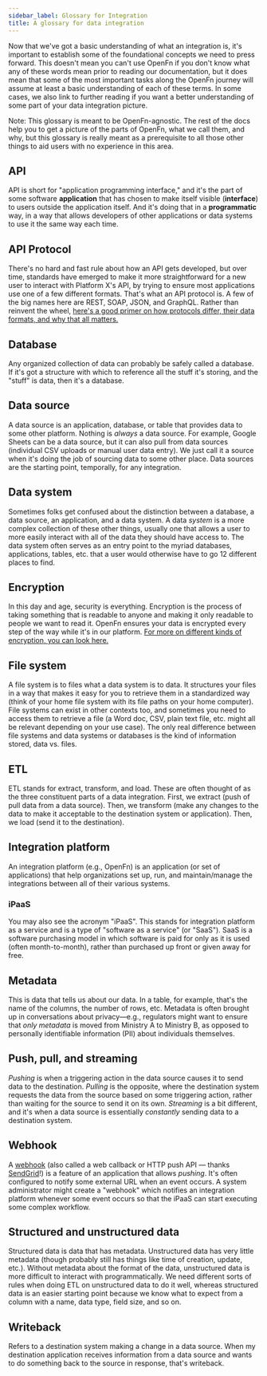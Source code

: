```yaml
---
sidebar_label: Glossary for Integration
title: A glossary for data integration
---
```


Now that we've got a basic understanding of what an integration is, it's
important to establish some of the foundational concepts we need to press
forward. This doesn't mean you can't use OpenFn if you don't know what any of
these words mean prior to reading our documentation, but it does mean that some
of the most important tasks along the OpenFn journey will assume at least a
basic understanding of each of these terms. In
some cases, we also link to further reading if you want a better
understanding of some part of your data integration picture.

Note: This glossary is meant to be OpenFn-agnostic. The rest of the docs help
you to get a picture of the parts of OpenFn, what we call them, and why, but
this glossary is really meant as a prerequisite to all those other things to aid
users with no experience in this area.

## API

API is short for "application programming interface," and it's the part of some
software <b>application</b> that has chosen to make itself visible
(<b>interface</b>) to users outside the application itself. And it's doing that
in a <b>programmatic</b> way, in a way that allows developers of other
applications or data systems to use it the same way each time.

## API Protocol

There's no hard and fast rule about how an API gets developed, but over time,
standards have emerged to make it more straightforward for a new user to
interact with Platform X's API, by trying to ensure most applications use one of
a few different formats. That's what an API protocol is. A few of the big names
here are REST, SOAP, JSON, and GraphQL. Rather than reinvent the wheel,
[here's a good primer on how protocols differ, their data formats, and why that all matters.](https://frontend-digest.com/beginners-guide-to-apis-protocols-and-data-formats-f80cf7f30425])

## Database

Any organized collection of data can probably be safely called a database. If
it's got a structure with which to reference all the stuff it's storing, and the
"stuff" is data, then it's a database.

## Data source

A data source is an application, database, or table that provides data to some
other platform. Nothing is <i>always</i> a data source. For example, Google
Sheets can be a data source, but it can also pull from data sources (individual
CSV uploads or manual user data entry). We just call it a source when it's doing
the job of sourcing data to some other place. Data sources are the starting
point, temporally, for any integration.

## Data system

Sometimes folks get confused about the distinction between a database, a data
source, an application, and a data system. A data <i>system</i> is a more
complex collection of these other things, usually one that allows a user to more
easily interact with all of the data they should have access to. The data system
often serves as an entry point to the myriad databases, applications, tables,
etc. that a user would otherwise have to go 12 different places to find.

## Encryption

In this day and age, security is everything. Encryption is the process of taking
something that is readable to anyone and making it only readable to people we
want to read it. OpenFn ensures your data is encrypted every step of the way
while it's in our platform.
[For more on different kinds of encryption, you can look here.](https://ssd.eff.org/en/node/36)

## File system

A file system is to files what a data system is to data. It structures your
files in a way that makes it easy for you to retrieve them in a standardized way
(think of your home file system with its file paths on your home computer). File
systems can exist in other contexts too, and sometimes you need to access them
to retrieve a file (a Word doc, CSV, plain text file, etc. might all be relevant
depending on your use case). The only real difference between file systems and
data systems or databases is the kind of information stored, data vs. files.

## ETL

ETL stands for extract, transform, and load. These are often thought of as the
three constituent parts of a data integration. First, we extract (push of pull
data from a data source). Then, we transform (make any changes to the data to
make it acceptable to the destination system or application). Then, we load
(send it to the destination).

## Integration platform

An integration platform (e.g., OpenFn) is an application (or set of
applications) that help organizations set up, run, and maintain/manage the
integrations between all of their various systems.

### iPaaS

You may also see the acronym "iPaaS". This stands for integration platform as a
service and is a type of "software as a service" (or "SaaS"). SaaS is a software
purchasing model in which software is paid for only as it is used (often
month-to-month), rather than purchased up front or given away for free.

## Metadata

This is data that tells us about our data. In a table, for example, that's the
name of the columns, the number of rows, etc. Metadata is often brought up in
conversations about privacy—e.g., regulators might want to ensure that _only
metadata_ is moved from Ministry A to Ministry B, as opposed to personally
identifiable information (PII) about individuals themselves.

## Push, pull, and streaming

<i>Pushing</i> is when a triggering action in the data source causes it to send
data to the destination. <i>Pulling</i> is the opposite, where the destination
system requests the data from the source based on some triggering action, rather
than waiting for the source to send it on its own. <i>Streaming</i> is a bit
different, and it's when a data source is essentially <i>constantly</i> sending
data to a destination system.

## Webhook

A [webhook](../source-apps.md#standard-webhook-configuration) (also called a web
callback or HTTP push API — thanks
[SendGrid](https://sendgrid.com/blog/whats-webhook/)!) is a feature of an
application that allows <i>pushing</i>. It's often configured to notify some
external URL when an event occurs. A system administrator might create a
"webhook" which notifies an integration platform whenever some event occurs so
that the iPaaS can start executing some complex workflow.

## Structured and unstructured data

Structured data is data that has metadata. Unstructured data has very little
metadata (though probably still has things like time of creation, update, etc.).
Without metadata about the format of the data, unstructured data is more
difficult to interact with programmatically. We need different sorts of rules
when doing ETL on unstructured data to do it well, whereas structured data is an
easier starting point because we know what to expect from a column with a name,
data type, field size, and so on.

## Writeback

Refers to a destination system making a change in a data source. When my
destination application receives information from a data source and wants to do
something back to the source in response, that's writeback.

